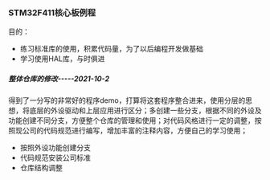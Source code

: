 ### STM32F411核心板例程

目的：

- 练习标准库的使用，积累代码量，为了以后编程开发做基础
- 学习使用HAL库，与时俱进

##### 整体仓库的修改-----2021-10-2

得到了一分写的非常好的程序demo，打算将这套程序整合进来，使用分层的思想，将底层的外设驱动和上层应用进行区分；多创建一些分支，根据不同的外设及功能创建不同分支，方便整个仓库的管理和使用；对代码风格进行一定的调整，按照现公司的代码规范进行编写，增加丰富的注释内容，方便自己的学习使用；

- 按照外设功能创建分支
- 代码规范安装公司标准
- 仓库结构调整




